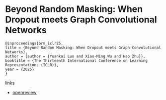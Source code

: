 # Beyond Random Masking: When Dropout meets Graph Convolutional Networks

```
@inproceedings{brm_iclr25,
title = {Beyond Random Masking: When Dropout meets Graph Convolutional Networks},
author = {author = {Yuankai Luo and Xiao-Ming Wu and Hao Zhu}},
booktitle = {The Thirteenth International Conference on Learning Representations (ICLR)},
year = {2025}
}
```

links
- [openreview](https://openreview.net/forum?id=PwxYoMvmvy)
